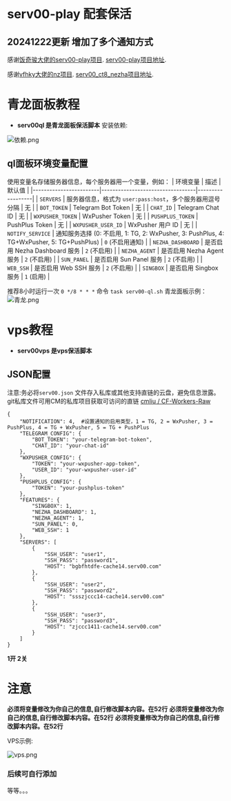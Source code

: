 # serv00-play 配套保活

## 20241222更新 增加了多个通知方式

感谢[饭奇骏大佬的serv00-play项目](https://github.com/frankiejun).  [serv00-play项目地址](https://github.com/frankiejun/serv00-play).

感谢[vfhky大佬的nz项目](https://github.com/vfhky).    [serv00_ct8_nezha项目地址](https://github.com/vfhky/serv00_ct8_nezha).

# 青龙面板教程
- **serv00ql 是青龙面板保活脚本**
安装依赖:

![依赖.png](https://jpg.zjccc.us.kg/file/1734808200086_依赖.png)

## ql面板环境变量配置
使用变量名存储服务器信息，每个服务器用一个变量，例如：
| 环境变量                | 描述                             | 默认值            |
|------------------------|----------------------------------|------------------|
| `SERVERS`              | 服务器信息，格式为 `user:pass:host`，多个服务器用逗号分隔 | 无               |
| `BOT_TOKEN`            | Telegram Bot Token               | 无               |
| `CHAT_ID`              | Telegram Chat ID                 | 无               |
| `WXPUSHER_TOKEN`       | WxPusher Token                   | 无               |
| `PUSHPLUS_TOKEN`       | PushPlus Token                   | 无               |
| `WXPUSHER_USER_ID`     | WxPusher 用户 ID                 | 无               |
| `NOTIFY_SERVICE`       | 通知服务选择 (0: 不启用, 1: TG, 2: WxPusher, 3: PushPlus, 4: TG+WxPusher, 5: TG+PushPlus) | `0` (不启用通知) |
| `NEZHA_DASHBOARD`      | 是否启用 Nezha Dashboard 服务   | `2` (不启用)     |
| `NEZHA_AGENT`          | 是否启用 Nezha Agent 服务       | `2` (不启用)     |
| `SUN_PANEL`            | 是否启用 Sun Panel 服务         | `2` (不启用)     |
| `WEB_SSH`              | 是否启用 Web SSH 服务           | `2` (不启用)     |
| `SINGBOX`              | 是否启用 Singbox 服务           | `1` (启用)       |


推荐8小时运行一次
`0 */8 * * *`
命令
`task serv00-ql.sh`
青龙面板示例：
![青龙.png](https://jpg.zjccc.us.kg/file/1734808193305_青龙.png)

# vps教程
- **serv00vps 是vps保活脚本**
## JSON配置
注意:务必将`serv00.json` 文件存入私库或其他支持直链的云盘，避免信息泄露。git私库文件可用CM的私库项目获取可访问的直链 [cmliu / CF-Workers-Raw](https://github.com/zjccc1999?submit=Search&q=raw&tab=stars&type=&sort=&direction=&submit=Search)
```
{
    "NOTIFICATION": 4,  #设置通知的启用类型，1 = TG, 2 = WxPusher, 3 = PushPlus, 4 = TG + WxPusher, 5 = TG + PushPlus
    "TELEGRAM_CONFIG": {
        "BOT_TOKEN": "your-telegram-bot-token",
        "CHAT_ID": "your-chat-id"
    },
    "WXPUSHER_CONFIG": {
        "TOKEN": "your-wxpusher-app-token",
        "USER_ID": "your-wxpusher-user-id"
    },
    "PUSHPLUS_CONFIG": {
        "TOKEN": "your-pushplus-token"
    },
    "FEATURES": {
        "SINGBOX": 1,
        "NEZHA_DASHBOARD": 1,
        "NEZHA_AGENT": 1,
        "SUN_PANEL": 0,
        "WEB_SSH": 1
    },
    "SERVERS": [
        {
            "SSH_USER": "user1",
            "SSH_PASS": "password1",
            "HOST": "bgbfhtdfe-cache14.serv00.com"
        },
        {
            "SSH_USER": "user2",
            "SSH_PASS": "password2",
            "HOST": "ssszjccc14-cache14.serv00.com"
        },
        {
            "SSH_USER": "user3",
            "SSH_PASS": "password3",
            "HOST": "zjccc1411-cache14.serv00.com"
        }
    ]
}

```
**1开 2关**
# 注意
**必须将变量修改为你自己的信息,自行修改脚本内容。在52行** 
**必须将变量修改为你自己的信息,自行修改脚本内容。在52行**
**必须将变量修改为你自己的信息,自行修改脚本内容。在52行**


VPS示例:

![vps.png](https://jpg.zjccc.us.kg/file/1734808193445_vps.png)


### 后续可自行添加 

等等。。。  
